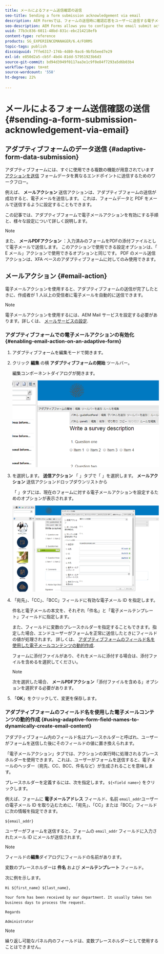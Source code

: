 ```yaml
---
title: メールによるフォーム送信確認の送信
seo-title: Sending a form submission acknowledgement via email
description: AEM Formsでは、フォームの送信時に確認応答をユーザーに送信する電子メール送信アクションを設定できます。
seo-description: AEM Forms allows you to configure the email submit action that sends an acknowledgement to a user on submitting the form.
uuid: 77b3c836-6011-48bd-831c-ebc214218efb
content-type: reference
products: SG_EXPERIENCEMANAGER/6.4/FORMS
topic-tags: publish
discoiquuid: 7ffe6317-174b-4d80-9ac6-9bfb5eed7e29
exl-id: e850d2a5-cb5f-4bd4-81dd-57951923b6d3
source-git-commit: bd94d3949f0117aa3e1c9f0e84f7293a5d6b03b4
workflow-type: tm+mt
source-wordcount: '558'
ht-degree: 22%

---
```


# メールによるフォーム送信確認の送信 {#sending-a-form-submission-acknowledgement-via-email}

## アダプティブフォームのデータ送信 {#adaptive-form-data-submission}

アダプティブフォームには、すぐに使用できる複数の機能が用意されています [アクションを送信](/help/forms/using/configuring-submit-actions.md) フォームデータを異なるエンドポイントに送信するためのワークフロー。

例えば、 **メールアクション** 送信アクションは、アダプティブフォームの送信が成功すると、電子メールを送信します。 これは、フォームデータと PDF をメールで送信するように設定することもできます。

この記事では、アダプティブフォームで電子メールアクションを有効にする手順と、様々な設定について詳しく説明します。

>[!NOTE]
>
>また、 **メールPDFアクション** ：入力済みのフォームをPDFの添付ファイルとして電子メールで送信します。 このアクションで使用できる設定オプションは、「 E メール」アクションで使用できるオプションと同じです。 PDF のメール送信アクションは、XFA ベースのアダプティブフォームに対してのみ使用できます。

## メールアクション {#email-action}

電子メールアクションを使用すると、アダプティブフォームの送信が完了したときに、作成者が 1 人以上の受信者に電子メールを自動的に送信できます。

>[!NOTE]
>
>電子メールアクションを使用するには、AEM Mail サービスを設定する必要があります。詳しくは、 [メールサービスの設定](/help/sites-administering/notification.md#configuring-the-mail-service).

### アダプティブフォームでの電子メールアクションの有効化 {#enabling-email-action-on-an-adaptive-form}

1. アダプティブフォームを編集モードで開きます。

1. クリック **編集** の横 **アダプティブフォームの開始** ツールバー。

   編集コンポーネントダイアログが開きます。

   ![アダプティブフォームのコンポーネントを編集ダイアログ](assets/start_of_adp_form.png)

1. を選択します。 **送信アクション** 「 」タブで「 」を選択します。 **メールアクション** 送信アクションドロップダウンリストから

   「 」タブには、現在のフォームに対する電子メールアクションを設定するためのオプションが表示されます。

   ![「送信アクション」タブ](assets/dialog.png)

1. 「宛先」、「CC」、「BCC」フィールドに有効な電子メール ID を指定します。

   件名と電子メールの本文を、それぞれ「件名」と「電子メールテンプレート」フィールドに指定します。

   また、フィールドに変数のプレースホルダーを指定することもできます。指定した場合、エンドユーザーがフォームを正常に送信したときにフィールドの値が処理されます。 詳しくは、 [アダプティブフォームのフィールド名を使用した電子メールコンテンツの動的作成](/help/forms/using/form-submission-receipt-via-email.md#p-using-adaptive-form-field-names-to-dynamically-create-email-content-p).

   フォームに添付ファイルがあり、それをメールに添付する場合は、添付ファイルを含めるを選択してください。

   >[!NOTE]
   >
   >次を選択した場合、 **メールPDFアクション**「添付ファイルを含める」オプションを選択する必要があります。

1. 「**OK**」をクリックして、変更を保存します。

### アダプティブフォームのフィールド名を使用した電子メールコンテンツの動的作成 {#using-adaptive-form-field-names-to-dynamically-create-email-content}

アダプティブフォーム内のフィールド名はプレースホルダーと呼ばれ、ユーザーがフォームを送信した後にそのフィールドの値に置き換えられます。

「電子メールアクション」タブでは、アクションの実行時に処理されるプレースホルダーを使用できます。 これは、ユーザーがフォームを送信すると、電子メールのヘッダー（宛先、CC、BCC、件名など）が生成されることを意味します。

プレースホルダーを定義するには、次を指定します。 `${<field name>}` をクリックします。

例えば、フォームに **電子メールアドレス** フィールド、名前 `email_addr`ユーザーの電子メール ID を取り込むために、「宛先」、「CC」または「BCC」フィールドに次の情報を指定できます。

`${email_addr}`

ユーザーがフォームを送信すると、フォームの `email_addr` フィールドに入力されたメール ID にメールが送信されます。

>[!NOTE]
>
>フィールドの&#x200B;**編集**&#x200B;ダイアログにフィールドの名前があります。

変数のプレースホルダーは **件名** および **メールテンプレート** フィールド。

次に例を示します。

`Hi ${first_name} ${last_name},`

`Your form has been received by our department. It usually takes ten business days to process the request.`

`Regards`

`Administrator`

>[!NOTE]
>
>繰り返し可能なパネル内のフィールドは、変数プレースホルダーとして使用することはできません。
